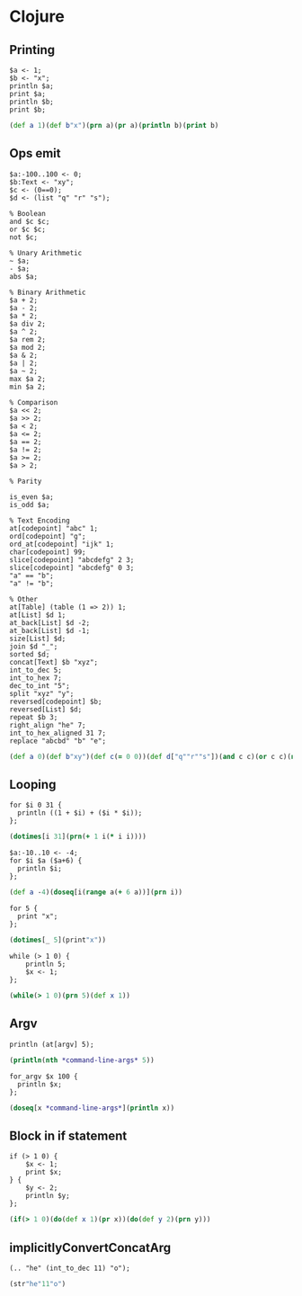 # Clojure

## Printing

```polygolf
$a <- 1;
$b <- "x";
println $a;
print $a;
println $b;
print $b;
```

```clj nogolf
(def a 1)(def b"x")(prn a)(pr a)(println b)(print b)
```

## Ops emit

```polygolf
$a:-100..100 <- 0;
$b:Text <- "xy";
$c <- (0==0);
$d <- (list "q" "r" "s");

% Boolean
and $c $c;
or $c $c;
not $c;

% Unary Arithmetic
~ $a;
- $a;
abs $a;

% Binary Arithmetic
$a + 2;
$a - 2;
$a * 2;
$a div 2;
$a ^ 2;
$a rem 2;
$a mod 2;
$a & 2;
$a | 2;
$a ~ 2;
max $a 2;
min $a 2;

% Comparison
$a << 2;
$a >> 2;
$a < 2;
$a <= 2;
$a == 2;
$a != 2;
$a >= 2;
$a > 2;

% Parity

is_even $a;
is_odd $a;

% Text Encoding
at[codepoint] "abc" 1;
ord[codepoint] "g";
ord_at[codepoint] "ijk" 1;
char[codepoint] 99;
slice[codepoint] "abcdefg" 2 3;
slice[codepoint] "abcdefg" 0 3;
"a" == "b";
"a" != "b";

% Other
at[Table] (table (1 => 2)) 1;
at[List] $d 1;
at_back[List] $d -2;
at_back[List] $d -1;
size[List] $d;
join $d "_";
sorted $d;
concat[Text] $b "xyz";
int_to_dec 5;
int_to_hex 7;
dec_to_int "5";
split "xyz" "y";
reversed[codepoint] $b;
reversed[List] $d;
repeat $b 3;
right_align "he" 7;
int_to_hex_aligned 31 7;
replace "abcbd" "b" "e";
```

```clj nogolf
(def a 0)(def b"xy")(def c(= 0 0))(def d["q""r""s"])(and c c)(or c c)(not c)(bit-not a)(- a)(abs a)(+ 2 a)(- a 2)(* 2 a)(quot a 2)(int(Math/pow a 2))(rem a 2)(mod a 2)(bit-and 2 a)(bit-or 2 a)(bit-xor 2 a)(max 2 a)(min 2 a)(bit-shift-left a 2)(bit-shift-right a 2)(< a 2)(<= a 2)(= a 2)(not= a 2)(>= a 2)(> a 2)(even? a)(odd? a)(str(nth"abc"1))(int(nth"g"0))(int(nth"ijk"1))(str(char 99))(subs"abcdefg"2 5)(subs"abcdefg"0 3)(="a""b")(not="a""b")({1 2}1)(nth d 1)(nth d(-(count d)2))(last d)(count d)(clojure.string/join"_"d)(sort d)(str b"xyz")(str 5)(format"%x"7)(read-string"5")(.split"xyz""y")(clojure.string/reverse b)(reverse d)(apply str(repeat 3 b))(format"%7s""he")(format"%07x"31)(clojure.string/replace"abcbd""b""e")
```

## Looping

```polygolf
for $i 0 31 {
  println ((1 + $i) + ($i * $i));
};
```

```clj nogolf
(dotimes[i 31](prn(+ 1 i(* i i))))
```

```polygolf
$a:-10..10 <- -4;
for $i $a ($a+6) {
  println $i;
};
```

```clj nogolf
(def a -4)(doseq[i(range a(+ 6 a))](prn i))
```

```polygolf
for 5 {
  print "x";
};
```

```clj nogolf
(dotimes[_ 5](print"x"))
```

```polygolf
while (> 1 0) {
    println 5;
    $x <- 1;
};
```

```clj nogolf
(while(> 1 0)(prn 5)(def x 1))
```

## Argv

```polygolf
println (at[argv] 5);
```

```clj nogolf
(println(nth *command-line-args* 5))
```

```polygolf
for_argv $x 100 {
  println $x;
};
```

```clj nogolf
(doseq[x *command-line-args*](println x))
```

## Block in if statement

```polygolf
if (> 1 0) {
    $x <- 1;
    print $x;
} {
    $y <- 2;
    println $y;
};
```

```clj nogolf
(if(> 1 0)(do(def x 1)(pr x))(do(def y 2)(prn y)))
```

## implicitlyConvertConcatArg

```polygolf
(.. "he" (int_to_dec 11) "o");
```

```clj implicitlyConvertConcatArg
(str"he"11"o")
```
